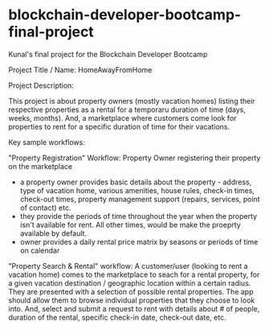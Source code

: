 # blockchain-developer-bootcamp-final-project
Kunal's final project for the Blockchain Developer Bootcamp

Project Title / Name: HomeAwayFromHome

Project Description:

This project is about property owners (mostly vacation homes) listing their respective properties as a rental for a temporaru duration of time (days, weeks, months). And, a marketplace where customers come look for properties to rent for a specific duration of time for their vacations.

Key sample workflows:

"Property Registration" Workflow: Property Owner registering their property on the marketplace
- a property owner provides basic details about the property - address, type of vacation home, various amenities, house rules, check-in times, check-out times, property management support (repairs, services, point of contact) etc.
- they provide the periods of time throughout the year when the property isn't available for rent. All other times, would be make the proeprty available by default.
- owner provides a daily rental price matrix by seasons or periods of time on calendar


"Property Search & Rental" workflow: A customer/user (looking to rent a vacation home) comes to the marketplace to seach for a rental property, for a given vacation destination / geographic location within a certain radius. They are presented with a selection of possible rental properties. The app should allow them to browse individual properties that they choose to look into. And, select and submit a request to rent with details about # of people, duration of the rental, specific check-in date, check-out date, etc.

